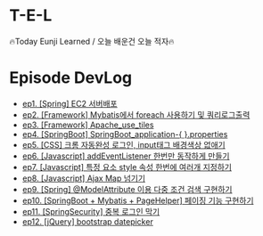 # T-E-L
🔥Today Eunji Learned / 오늘 배운건 오늘 적자🔥

# Episode DevLog
- [ep1. [Spring] EC2 서버배포](./DevLog/ep1.%20EC2%20서버배포.md)
- [ep2. [Framework] Mybatis에서 foreach 사용하기 및 쿼리로그출력](./DevLog/ep2.%20Mybatis에서%20foreach사용하기%20및%20쿼리로그출력.md)
- [ep3. [Framework] Apache_use_tiles](./DevLog/ep3.%20Apache_use_tiles.md)
- [ep4. [SpringBoot] SpringBoot_application-{ }.properties](./DevLog/ep4.%20SpringBoot_application-{}.properties.md)
- [ep5. [CSS] 크롬 자동완성 로그인, input태그 배경색상 없애기](./DevLog/ep5.%20크롬%20자동완성%20로그인,%20input태그%20배경색상%20없애기.md)
- [ep6. [Javascript] addEventListener 한번만 동작하게 만들기](./DevLog/ep6.%20addEventListener%20한%20번만%20동작하게%20만들기.md)
- [ep7. [Javascript] 특정 요소 style 속성 한번에 여러개 지정하기](./DevLog/ep7.%20특정%20요소%20style%20속성%20한번에%20여러%20개%20지정하기.md)
- [ep8. [Javascript] Ajax Map 넘기기](./DevLog/ep8.%20Ajax%20Map%20넘기기.md)
- [ep9. [Spring] @ModelAttribute 이용 다중 조건 검색 구현하기](./DevLog/ep9.%20@ModelAttribute.md)
- [ep10. [SpringBoot + Mybatis + PageHelper] 페이징 기능 구현하기](./DevLog/ep10.%20PageHelper이용%20페이징%20기능%20구현하기.md)
- [ep11. [SpringSecurity] 중복 로그인 막기](./DevLog/ep11.%20Spring%20Security%20중복%20로그인%20막기.md)
- [ep12. [jQuery] bootstrap datepicker](./DevLog/ep12.datepicker.md)